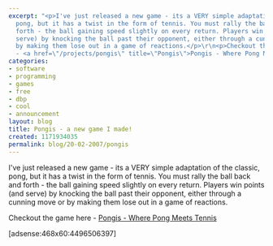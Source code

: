 ```yaml
---
excerpt: "<p>I've just released a new game - its a VERY simple adaptation of the classic,
  pong, but it has a twist in the form of tennis. You must rally the ball back and
  forth - the ball gaining speed slightly on every return. Players win points (and
  serve) by knocking the ball past their opponent, either through a cunning move or
  by making them lose out in a game of reactions.</p>\r\n<p>Checkout the game here
  - <a href=\"/projects/pongis\" title=\"Pongis\">Pongis - Where Pong Meets Tennis</a></p>\r\n"
categories:
- software
- programming
- games
- free
- dbp
- cool
- announcement
layout: blog
title: Pongis - a new game I made!
created: 1171934035
permalink: blog/20-02-2007/pongis
---
```

<p>I've just released a new game - its a VERY simple adaptation of the classic, pong, but it has a twist in the form of tennis. You must rally the ball back and forth - the ball gaining speed slightly on every return. Players win points (and serve) by knocking the ball past their opponent, either through a cunning move or by making them lose out in a game of reactions.</p>
<p>Checkout the game here - <a href="/projects/pongis" title="Pongis">Pongis - Where Pong Meets Tennis</a></p>
<!--break-->
<p>[adsense:468x60:4496506397]</p>
